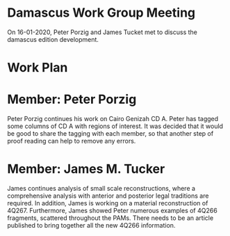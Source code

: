 # Damascus Work Group Meeting

On 16-01-2020, Peter Porzig and James Tucket met to discuss the damascus edition development.

# Work Plan

# Member: Peter Porzig

Peter Porzig continues his work on Cairo Genizah CD A. Peter has tagged some columns of CD A with regions of interest. It was decided that it would be good to share the tagging with each member, so that another step of proof reading can help to remove any errors.

# Member: James M. Tucker

James continues analysis of small scale reconstructions, where a comprehensive analysis with anterior and posterior legal traditions are required. In addition, James is working on a material reconstruction of 4Q267. Furthermore, James showed Peter numerous examples of 4Q266 fragments, scattered throughout the PAMs. There needs to be an article published to bring together all the new 4Q266 information.